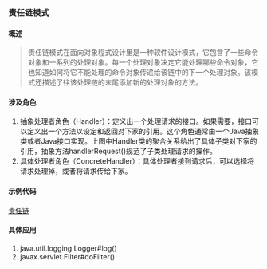 ### 责任链模式
#### 概述
> 责任链模式在面向对象程式设计里是一种软件设计模式，它包含了一些命令对象和一系列的处理对象。每一个处理对象决定它能处理哪些命令对象，它也知道如何将它不能处理的命令对象传递给该链中的下一个处理对象。该模式还描述了往该处理链的末尾添加新的处理对象的方法。

#### 涉及角色
1. 抽象处理者角色（Handler）：定义出一个处理请求的接口。如果需要，接口可以定义出一个方法以设定和返回对下家的引用。这个角色通常由一个Java抽象类或者Java接口实现。上图中Handler类的聚合关系给出了具体子类对下家的引用，抽象方法handlerRequest()规范了子类处理请求的操作。
2. 具体处理者角色（ConcreteHandler）：具体处理者接到请求后，可以选择将请求处理掉，或者将请求传给下家。

#### 示例代码
[责任链](../src/chainor/ChainOfResTest.java)

#### 具体应用
1. java.util.logging.Logger#log()
2. javax.servlet.Filter#doFilter()